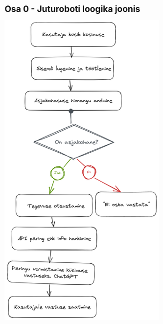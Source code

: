 # Osa 0 - Juturoboti loogika joonis

![Untitled](Osa%200%20-%20Juturoboti%20loogika%20joonis%20b4a7b2f812f945949f1f2b88ed7760bc/Untitled.png)